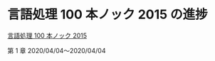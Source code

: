 # 言語処理 100 本ノック 2015 の進捗

[言語処理 100 本ノック 2015](http://www.cl.ecei.tohoku.ac.jp/nlp100/#)

第 1 章 2020/04/04〜2020/04/04
